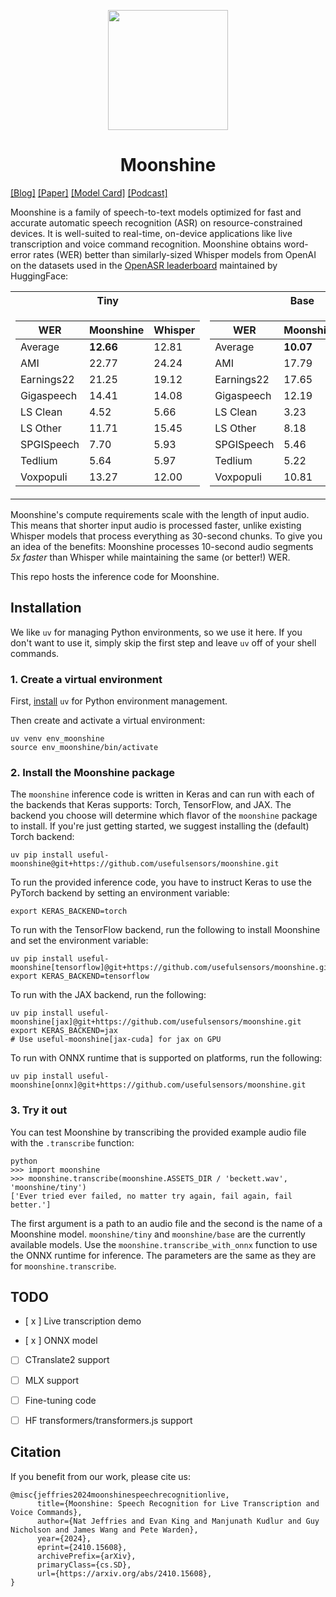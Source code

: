 <p align="center">
  <img src="logo.png" width="192px" />
</p>

<h1 style="text-align:center;">Moonshine</h1>

[[Blog]](https://petewarden.com/2024/10/21/introducing-moonshine-the-new-state-of-the-art-for-speech-to-text/) [[Paper]](https://arxiv.org/abs/2410.15608) [[Model Card]](https://github.com/usefulsensors/moonshine/blob/main/model-card.md) [[Podcast]](https://notebooklm.google.com/notebook/d787d6c2-7d7b-478c-b7d5-a0be4c74ae19/audio)

Moonshine is a family of speech-to-text models optimized for fast and accurate automatic speech recognition (ASR) on resource-constrained devices. It is well-suited to real-time, on-device applications like live transcription and voice command recognition. Moonshine obtains word-error rates (WER) better than similarly-sized Whisper models from OpenAI on the datasets used in the [OpenASR leaderboard](https://huggingface.co/spaces/hf-audio/open_asr_leaderboard) maintained by HuggingFace:

<table>
<tr><th>Tiny</th><th>Base</th></tr>
<tr><td>

| WER        | Moonshine | Whisper |
| ---------- | --------- | ------- |
| Average    | **12.66** | 12.81   |
| AMI        | 22.77     | 24.24   |
| Earnings22 | 21.25     | 19.12   |
| Gigaspeech | 14.41     | 14.08   |
| LS Clean   | 4.52      | 5.66    |
| LS Other   | 11.71     | 15.45   |
| SPGISpeech | 7.70      | 5.93    |
| Tedlium    | 5.64      | 5.97    |
| Voxpopuli  | 13.27     | 12.00   |

</td><td>

| WER        | Moonshine | Whisper |
| ---------- | --------- | ------- |
| Average    | **10.07** | 10.32   |
| AMI        | 17.79     | 21.13   |
| Earnings22 | 17.65     | 15.09   |
| Gigaspeech | 12.19     | 12.83   |
| LS Clean   | 3.23      | 4.25    |
| LS Other   | 8.18      | 10.35   |
| SPGISpeech | 5.46      | 4.26    |
| Tedlium    | 5.22      | 4.87    |
| Voxpopuli  | 10.81     | 9.76    |

</td></tr> </table>

Moonshine's compute requirements scale with the length of input audio. This means that shorter input audio is processed faster, unlike existing Whisper models that process everything as 30-second chunks. To give you an idea of the benefits: Moonshine processes 10-second audio segments _5x faster_ than Whisper while maintaining the same (or better!) WER.

This repo hosts the inference code for Moonshine.

## Installation

We like `uv` for managing Python environments, so we use it here. If you don't want to use it, simply skip the first step and leave `uv` off of your shell commands.

### 1. Create a virtual environment

First, [install](https://github.com/astral-sh/uv) `uv` for Python environment management.

Then create and activate a virtual environment:

```shell
uv venv env_moonshine
source env_moonshine/bin/activate
```

### 2. Install the Moonshine package

The `moonshine` inference code is written in Keras and can run with each of the backends that Keras supports: Torch, TensorFlow, and JAX. The backend you choose will determine which flavor of the `moonshine` package to install. If you're just getting started, we suggest installing the (default) Torch backend:

```shell
uv pip install useful-moonshine@git+https://github.com/usefulsensors/moonshine.git
```

To run the provided inference code, you have to instruct Keras to use the PyTorch backend by setting an environment variable:

```shell
export KERAS_BACKEND=torch
```

To run with the TensorFlow backend, run the following to install Moonshine and set the environment variable:

```shell
uv pip install useful-moonshine[tensorflow]@git+https://github.com/usefulsensors/moonshine.git
export KERAS_BACKEND=tensorflow
```

  To run with the JAX backend, run the following:

```shell
uv pip install useful-moonshine[jax]@git+https://github.com/usefulsensors/moonshine.git
export KERAS_BACKEND=jax
# Use useful-moonshine[jax-cuda] for jax on GPU
```

To run with ONNX runtime that is supported on platforms, run the following:

```shell
uv pip install useful-moonshine[onnx]@git+https://github.com/usefulsensors/moonshine.git
```

### 3. Try it out

You can test Moonshine by transcribing the provided example audio file with the `.transcribe` function:

```shell
python
>>> import moonshine
>>> moonshine.transcribe(moonshine.ASSETS_DIR / 'beckett.wav', 'moonshine/tiny')
['Ever tried ever failed, no matter try again, fail again, fail better.']
```

The first argument is a path to an audio file and the second is the name of a Moonshine model. `moonshine/tiny` and `moonshine/base` are the currently available models.
Use the `moonshine.transcribe_with_onnx` function to use the ONNX runtime for inference. The parameters are the same as they are for `moonshine.transcribe`.

## TODO
* [ x ] Live transcription demo
    
* [ x ] ONNX model
    
* [ ] CTranslate2 support
    
* [ ] MLX support

* [ ] Fine-tuning code

* [ ] HF transformers/transformers.js support

## Citation
If you benefit from our work, please cite us:
```
@misc{jeffries2024moonshinespeechrecognitionlive,
      title={Moonshine: Speech Recognition for Live Transcription and Voice Commands}, 
      author={Nat Jeffries and Evan King and Manjunath Kudlur and Guy Nicholson and James Wang and Pete Warden},
      year={2024},
      eprint={2410.15608},
      archivePrefix={arXiv},
      primaryClass={cs.SD},
      url={https://arxiv.org/abs/2410.15608}, 
}
```
